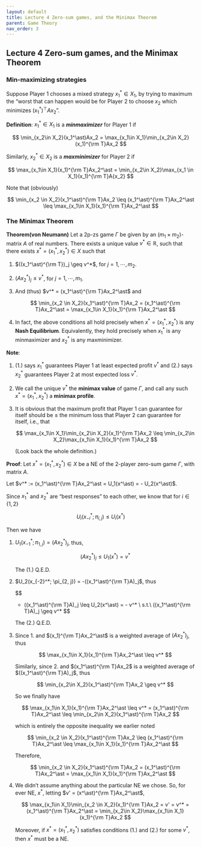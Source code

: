 ```yaml
---
layout: default
title: Lecture 4 Zero-sum games, and the Minimax Theorem
parent: Game Theory
nav_order: 3
---
```

## Lecture 4 Zero-sum games, and the Minimax Theorem

### Min-maximizing strategies

Suppose Player 1 chooses a mixed strategy $x_1^\ast \in X_1$, by trying to maximum the “worst that can happen would be for Player 2 to choose $x_2$ which minimizes $(x_1^\ast)^\top Ax_2$”.

**Definition**: $x_1^\ast \in X_1$ is a ***minmaximizer*** for Player 1 if 

$$
\min_{x_2\in X_2}(x_1^\ast)Ax_2 = \max_{x_1\in X_1}\min_{x_2\in X_2}(x_1)^{\rm T}Ax_2
$$

Similarly, $x_2^\ast \in X_2$ is a ***maxminimizer*** for Player 2 if 

$$
\max_{x_1\in X_1}(x_1)^{\rm T}Ax_2^\ast = \min_{x_2\in X_2}\max_{x_1 \in X_1}(x_1)^{\rm T}A{x_2}
$$

Note that (obviously)

$$
\min_{x_2 \in X_2}(x_1^\ast)^{\rm T}Ax_2 \leq (x_1^\ast)^{\rm T}Ax_2^\ast \leq \max_{x_1\in X_1}(x_1)^{\rm T}Ax_2^\ast
$$

### The Minimax Theorem

**Theorem(von Neumann)** Let a 2p-zs game $\Gamma$ be given by an $(m_1 \times m_2)$-matrix $A$ of real numbers. There exists a unique value $v^* \in \mathbb{R}$, such that there exists $x^\ast = (x_1^\ast, x_2^\ast)\in X$ such that

1. $((x_1^\ast)^{\rm T})_j \geq v^*$, for $j = 1, \cdots, m_2$.
2. $(Ax_2^\ast)_j \leq v^*$, for $j = 1, \cdots, m_1$.
3. And (thus) $v^* = (x_1^\ast)^{\rm T}Ax_2^\ast$ and 
    
    $$
    \min_{x_2 \in X_2}(x_1^\ast)^{\rm T}Ax_2 = (x_1^\ast)^{\rm T}Ax_2^\ast = \max_{x_1\in X_1}(x_1)^{\rm T}Ax_2^\ast
    $$
    
4. In fact, the above conditions all hold precisely when $x^\ast = (x_1^\ast, x_2^\ast)$ is any **Nash Equilibrium**. Equivalently, they hold precisely when $x_1^\ast$ is any minmaximizer and $x_2^\ast$ is any maxminimizer.

**Note**:

1. (1.)  says $x_1^\ast$ guarantees Player 1 at least expected profit $v^*$ and (2.) says $x_2^\ast$ guarantees Player 2 at most expected loss $v^*$.
2. We call the unique $v^*$ the **minimax value** of game $\Gamma$, and call any such $x^\ast = (x_1^\ast, x_2^\ast)$ a **minimax profile**.
3. It is obvious that the maximum profit that Player 1 can guarantee for itself should be $\leq$ the minimum loss that Player 2 can guarantee for itself, i.e., that 
    
    $$
    \max_{x_1\in X_1}\min_{x_2\in X_2}(x_1)^{\rm T}Ax_2 \leq \min_{x_2\in X_2}\max_{x_1\in X_1}(x_1)^{\rm T}Ax_2
    $$
    
    (Look back the whole definition.)
    

**Proof**: Let $x^\ast = (x_1^\ast, x_2^\ast) \in X$ be a NE of the 2-player zero-sum game $\Gamma$, with matrix $A$.

Let $v^* := (x_1^\ast)^{\rm T}Ax_2^\ast = U_1(x^\ast) = - U_2(x^\ast)$.

Since $x_1^\ast$ and $x_2^\ast$ are “best responses” to each other, we know that for $i \in \lbrace 1, 2\rbrace$

$$
U_i(x_{-i}^*; \pi_{i,j}) \leq U_i(x^\ast)
$$

Then we have

1. $U_1(x_{-1}^*; \pi_{1, j}) = (Ax_2^\ast)_j$, thus,
    
    $$
    (Ax_2^\ast)_j \leq U_1(x^\ast) = v^*
    $$
    
    The (1.) Q.E.D.
    
2. $U_2(x_{-2}^*; \pi_{2, j}) = -((x_1^\ast)^{\rm T}A)_j$, thus
    
    $$
    - ((x_1^\ast)^{\rm T}A)_j \leq U_2(x^\ast) = - v^* \\ s.t.\  ((x_1^\ast)^{\rm T}A)_j \geq v^*
    $$
    
    The (2.) Q.E.D.
    
3. Since 1.  and $(x_1)^{\rm T}Ax_2^\ast$ is a weighted average of $(Ax_2^\ast)_j$, thus
    
    $$
    \max_{x_1\in X_1}(x_1)^{\rm T}Ax_2^\ast \leq v^*
    $$
    
    Similarly, since 2. and $(x_1^\ast)^{\rm T}Ax_2$ is a weighted average of $((x_1^\ast)^{\rm T}A)_j$, thus
    
    $$
    \min_{x_2\in X_2}(x_1^\ast)^{\rm T}Ax_2 \geq v^*
    $$
    
    So we finally have
    
    $$
    \max_{x_1\in X_1}(x_1)^{\rm T}Ax_2^\ast \leq v^* = (x_1^\ast)^{\rm T}Ax_2^\ast \leq \min_{x_2\in X_2}(x_1^\ast)^{\rm T}Ax_2
    $$
    
    which is entirely the opposite inequality we earlier noted
    
    $$
    \min_{x_2 \in X_2}(x_1^\ast)^{\rm T}Ax_2 \leq (x_1^\ast)^{\rm T}Ax_2^\ast \leq \max_{x_1\in X_1}(x_1)^{\rm T}Ax_2^\ast
    $$
    
    Therefore, 
    
    $$
    \min_{x_2 \in X_2}(x_1^\ast)^{\rm T}Ax_2 = (x_1^\ast)^{\rm T}Ax_2^\ast = \max_{x_1\in X_1}(x_1)^{\rm T}Ax_2^\ast
    $$
    
4. We didn’t assume anything about the particular NE we chose. So, for ever NE, $x^\ast$, letting $v' = (x^\ast)^{\rm T}Ax_2^\ast$,
    
    $$
    \max_{x_1\in X_1}\min_{x_2 \in X_2}(x_1)^{\rm T}Ax_2 = v' = v^* = (x_1^\ast)^{\rm T}Ax_2^\ast = \min_{x_2\in X_2}\max_{x_1\in X_1}(x_1)^{\rm T}Ax_2
    $$
    
    Moreover, if $x^\ast = (x_1^\ast, x_2^\ast)$ satisfies conditions (1.) and (2.) for some $v^*$, then $x^\ast$ must be a NE.